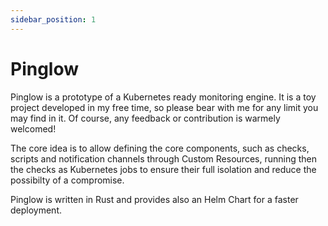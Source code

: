 ```yaml
---
sidebar_position: 1
---
```


# Pinglow

Pinglow is a prototype of a Kubernetes ready monitoring engine. It is a toy project developed in my free time, so please bear with me for any limit you may find in it. Of course, any feedback or contribution is warmely welcomed!

The core idea is to allow defining the core components, such as checks, scripts and notification channels through Custom
Resources, running then the checks as Kubernetes jobs to ensure their full isolation and reduce the possibilty of a compromise.

Pinglow is written in Rust and provides also an Helm Chart for a faster deployment. 